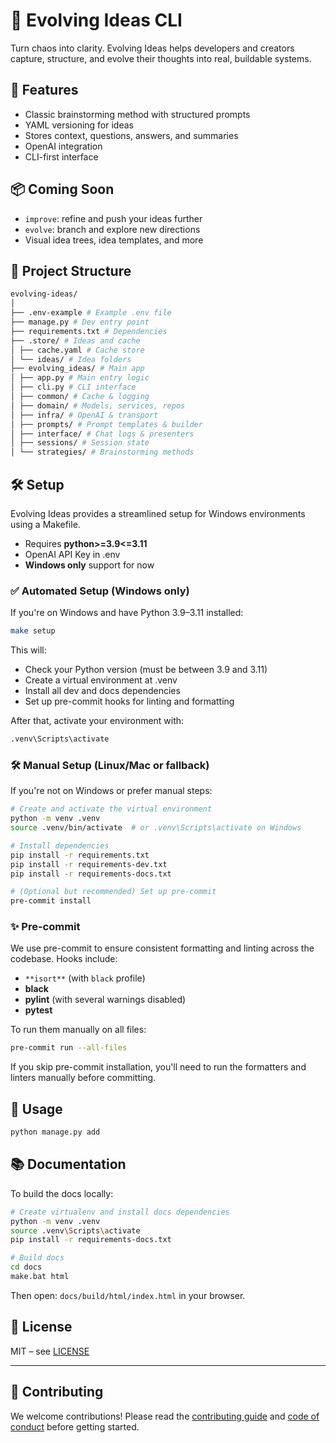 # 🧠 Evolving Ideas CLI

<!--start-->
Turn chaos into clarity. Evolving Ideas helps developers and creators capture, structure, and evolve their thoughts into real, buildable systems.

## 🚀 Features

- Classic brainstorming method with structured prompts
- YAML versioning for ideas
- Stores context, questions, answers, and summaries
- OpenAI integration
- CLI-first interface

## 📦 Coming Soon

- `improve`: refine and push your ideas further
- `evolve`: branch and explore new directions
- Visual idea trees, idea templates, and more

## 📂 Project Structure

```bash
evolving-ideas/
│
├── .env-example # Example .env file
├── manage.py # Dev entry point
├── requirements.txt # Dependencies
├── .store/ # Ideas and cache
│ ├── cache.yaml # Cache store
│ └── ideas/ # Idea folders
├── evolving_ideas/ # Main app
│ ├── app.py # Main entry logic
│ ├── cli.py # CLI interface
│ ├── common/ # Cache & logging
│ ├── domain/ # Models, services, repos
│ ├── infra/ # OpenAI & transport
│ ├── prompts/ # Prompt templates & builder
│ ├── interface/ # Chat logs & presenters
│ ├── sessions/ # Session state
│ └── strategies/ # Brainstorming methods
```

## 🛠 Setup

Evolving Ideas provides a streamlined setup for Windows environments using a Makefile.

- Requires **python>=3.9<=3.11**
- OpenAI API Key in .env
- **Windows only** support for now

### ✅ Automated Setup (Windows only)

If you're on Windows and have Python 3.9–3.11 installed:

```bash
make setup
```

This will:

- Check your Python version (must be between 3.9 and 3.11)
- Create a virtual environment at .venv
- Install all dev and docs dependencies
- Set up pre-commit hooks for linting and formatting

After that, activate your environment with:

```bash
.venv\Scripts\activate
```

### 🛠 Manual Setup (Linux/Mac or fallback)

If you're not on Windows or prefer manual steps:

```bash
# Create and activate the virtual environment
python -m venv .venv
source .venv/bin/activate  # or .venv\Scripts\activate on Windows

# Install dependencies
pip install -r requirements.txt
pip install -r requirements-dev.txt
pip install -r requirements-docs.txt

# (Optional but recommended) Set up pre-commit
pre-commit install
```

### ✨ Pre-commit

We use pre-commit to ensure consistent formatting and linting across the codebase. Hooks include:

- ``**isort**`` (with ``black`` profile)
- **black**
- **pylint** (with several warnings disabled)
- **pytest**

To run them manually on all files:

```bash
pre-commit run --all-files
```

If you skip pre-commit installation, you'll need to run the formatters and linters manually before committing.

## 🧪 Usage

```bash
python manage.py add
```

## 📚 Documentation

<!-- Full documentation is available at:  
👉 [docs.trivox.io](https://docs.trivox.io) -->

To build the docs locally:

```bash
# Create virtualenv and install docs dependencies
python -m venv .venv
source .venv\Scripts\activate
pip install -r requirements-docs.txt

# Build docs
cd docs
make.bat html
```

Then open: ``docs/build/html/index.html`` in your browser.

## 📜 License

MIT – see [LICENSE](LICENSE)

---

## 🤝 Contributing

We welcome contributions! Please read the [contributing guide](CONTRIBUTING.md) and [code of conduct](CODE_OF_CONDUCT.md) before getting started.
<!--end-->
